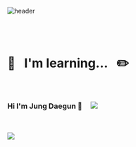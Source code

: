 ![header](https://capsule-render.vercel.app/api?type=waving&&color=timeGradient&text=Jung%20Daegun&fontColor=F6F6F6&section=footer&fontAlignY=70)</br>
</br>
</br>
</br>
# :notebook_with_decorative_cover: &nbsp; I'm learning... &nbsp; :pencil2:
</br>






### Hi I'm Jung Daegun 👋&nbsp;&nbsp;&nbsp;&nbsp; <a href="mailto:hgy31337@naver.com"><img src="https://img.shields.io/badge/Mail-03C75A?style=flat-square&logo=Naver&logoColor=white"/>
</br>
</br>
<img src="https://img.shields.io/badge/ C language-A8B9CC?style=flat-square&logo=C&logoColor=white"/>

